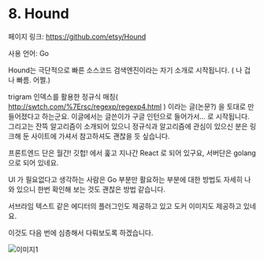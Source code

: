 # 8. Hound

페이지 링크: https://github.com/etsy/Hound

사용 언어: Go

Hound는 극단적으로 빠른 소스코드 검색엔진이라는 자기 소개로 시작됩니다. ( 나 겁나 빠름. 어쩔.) 

trigram 인덱스를 활용한 정규식 매칭( http://swtch.com/%7Ersc/regexp/regexp4.html ) 이라는 글(논문?) 을 토대로 만들어졌다고 하는군요. 이글에서는 글쓴이가 구글 인턴으로 들어가서… 로 시작됩니다. 그리고는 잔뜩 알고리즘이 소개되어 있으니 정규식과 알고리즘에 관심이 있으신 분은 링크해 둔 사이트에 가셔서 참고하셔도 괜찮을 듯 싶습니다.

프론트엔드 단은 월간! 깃헙! 에서 훑고 지나간 React 로 되어 있구요, 서버단은 golang으로 되어 있네요.

UI 가 필요없다고 생각하는 사람은 Go 부분만 활요하는 부분에 대한 방법도 자세히 나와 있으니 한번 확인해 보는 것도 괜찮은 방법 같습니다.

서브라임 텍스트 같은 에디터의 플러그인도 제공하고 있고 도커 이미지도 제공하고 있네요.

이것도 다음 번에 심층해서 다뤄보도록 하겠습니다.

![이미지1](../img/002-08.gif)